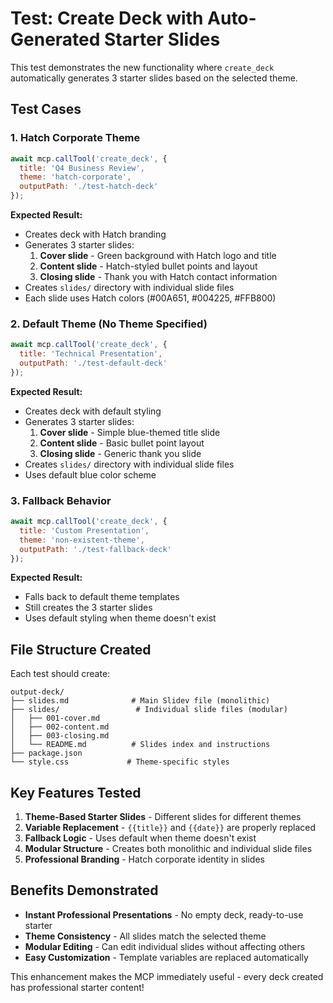 # Test: Create Deck with Auto-Generated Starter Slides

This test demonstrates the new functionality where `create_deck` automatically generates 3 starter slides based on the selected theme.

## Test Cases

### 1. Hatch Corporate Theme
```javascript
await mcp.callTool('create_deck', {
  title: 'Q4 Business Review',
  theme: 'hatch-corporate',
  outputPath: './test-hatch-deck'
});
```

**Expected Result:**
- Creates deck with Hatch branding
- Generates 3 starter slides:
  1. **Cover slide** - Green background with Hatch logo and title
  2. **Content slide** - Hatch-styled bullet points and layout
  3. **Closing slide** - Thank you with Hatch contact information
- Creates `slides/` directory with individual slide files
- Each slide uses Hatch colors (#00A651, #004225, #FFB800)

### 2. Default Theme (No Theme Specified)
```javascript
await mcp.callTool('create_deck', {
  title: 'Technical Presentation',
  outputPath: './test-default-deck'
});
```

**Expected Result:**
- Creates deck with default styling
- Generates 3 starter slides:
  1. **Cover slide** - Simple blue-themed title slide
  2. **Content slide** - Basic bullet point layout
  3. **Closing slide** - Generic thank you slide
- Creates `slides/` directory with individual slide files
- Uses default blue color scheme

### 3. Fallback Behavior
```javascript
await mcp.callTool('create_deck', {
  title: 'Custom Presentation',
  theme: 'non-existent-theme',
  outputPath: './test-fallback-deck'
});
```

**Expected Result:**
- Falls back to default theme templates
- Still creates the 3 starter slides
- Uses default styling when theme doesn't exist

## File Structure Created

Each test should create:
```
output-deck/
├── slides.md              # Main Slidev file (monolithic)
├── slides/                 # Individual slide files (modular)
│   ├── 001-cover.md
│   ├── 002-content.md
│   ├── 003-closing.md
│   └── README.md          # Slides index and instructions
├── package.json
└── style.css             # Theme-specific styles
```

## Key Features Tested

1. **Theme-Based Starter Slides** - Different slides for different themes
2. **Variable Replacement** - `{{title}}` and `{{date}}` are properly replaced
3. **Fallback Logic** - Uses default when theme doesn't exist
4. **Modular Structure** - Creates both monolithic and individual slide files
5. **Professional Branding** - Hatch corporate identity in slides

## Benefits Demonstrated

- **Instant Professional Presentations** - No empty deck, ready-to-use starter
- **Theme Consistency** - All slides match the selected theme
- **Modular Editing** - Can edit individual slides without affecting others
- **Easy Customization** - Template variables are replaced automatically

This enhancement makes the MCP immediately useful - every deck created has professional starter content!
